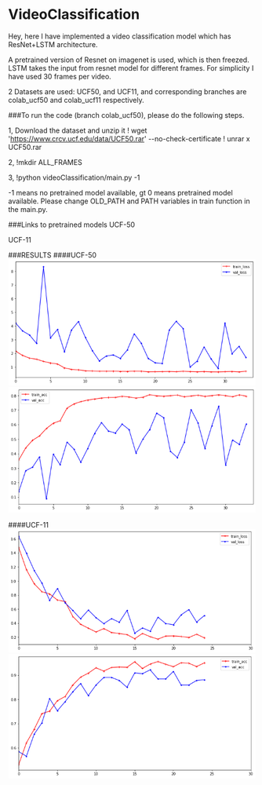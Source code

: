# VideoClassification
Hey, here I have implemented a video classification model which has ResNet+LSTM architecture.

A pretrained version of Resnet on imagenet is used, which is then freezed.
LSTM takes the input from resnet model for different frames. For simplicity I have used 30 frames per video.

2 Datasets are used: UCF50, and UCF11, and corresponding branches are colab_ucf50 and colab_ucf11 respectively.

###To run the code (branch colab_ucf50), please do the following steps.

1, Download the dataset and unzip it
! wget 'https://www.crcv.ucf.edu/data/UCF50.rar' --no-check-certificate
! unrar x UCF50.rar

2, !mkdir ALL_FRAMES

3, !python videoClassification/main.py -1

-1 means no pretrained model available, gt 0 means pretrained model available. Please change OLD_PATH and PATH variables in train function in the main.py.

###Links to pretrained models
UCF-50

UCF-11

###RESULTS
####UCF-50
![plot](./Images/ucf50.png)
![plot](./Images/ucf50_1.png)


####UCF-11
![plot](./Images/ucf11.png)
![plot](./Images/ucf11_1.png)
